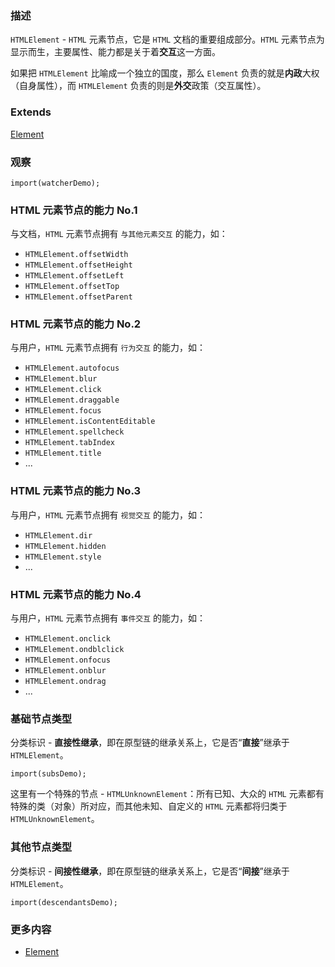 ### 描述
`HTMLElement` - `HTML` 元素节点，它是 `HTML` 文档的重要组成部分。`HTML` 元素节点为显示而生，主要属性、能力都是关于着**交互**这一方面。

如果把 `HTMLElement` 比喻成一个独立的国度，那么 `Element` 负责的就是**内政**大权（自身属性），而 `HTMLElement` 负责的则是**外交**政策（交互属性）。

### Extends
[Element](#/dom-nodes/element)

### 观察
```inline-demo
import(watcherDemo);
```

### HTML 元素节点的能力 No.1
与文档，`HTML` 元素节点拥有 `与其他元素交互` 的能力，如：
* `HTMLElement.offsetWidth`
* `HTMLElement.offsetHeight`
* `HTMLElement.offsetLeft`
* `HTMLElement.offsetTop`
* `HTMLElement.offsetParent`

### HTML 元素节点的能力 No.2
与用户，`HTML` 元素节点拥有 `行为交互` 的能力，如：
* `HTMLElement.autofocus`
* `HTMLElement.blur`
* `HTMLElement.click`
* `HTMLElement.draggable`
* `HTMLElement.focus`
* `HTMLElement.isContentEditable`
* `HTMLElement.spellcheck`
* `HTMLElement.tabIndex`
* `HTMLElement.title`
* ...

### HTML 元素节点的能力 No.3
与用户，`HTML` 元素节点拥有 `视觉交互` 的能力，如：
* `HTMLElement.dir`
* `HTMLElement.hidden`
* `HTMLElement.style`
* ...

### HTML 元素节点的能力 No.4
与用户，`HTML` 元素节点拥有 `事件交互` 的能力，如：
* `HTMLElement.onclick`
* `HTMLElement.ondblclick`
* `HTMLElement.onfocus`
* `HTMLElement.onblur`
* `HTMLElement.ondrag`
* ...

### 基础节点类型
分类标识 - **直接性继承**，即在原型链的继承关系上，它是否“**直接**”继承于 `HTMLElement`。
```inline-demo
import(subsDemo);
```

这里有一个特殊的节点 - `HTMLUnknownElement`：所有已知、大众的 `HTML` 元素都有特殊的类（对象）所对应，而其他未知、自定义的 `HTML` 元素都将归类于 `HTMLUnknownElement`。

### 其他节点类型
分类标识 - **间接性继承**，即在原型链的继承关系上，它是否“**间接**”继承于 `HTMLElement`。
```inline-demo
import(descendantsDemo);
```

### 更多内容
* [Element](#/dom-nodes/element)